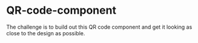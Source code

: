 # QR-code-component
The challenge is to build out this QR code component and get it looking as close to the design as possible.
